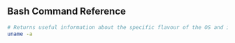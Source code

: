 ## Bash Command Reference

```sh
# Returns useful information about the specific flavour of the OS and its kernel
uname -a
```
